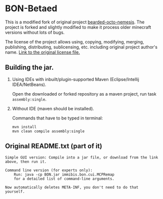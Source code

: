 
# BON-Betaed
This is a modified fork of original project [bearded-octo-nemesis](https://github.com/immibis/bearded-octo-nemesis). The project is forked and slightly modified to make it process older minecraft versions without lots of bugs.

The license of the project allows using, copying, modifying, merging, publishing, distributing, sublicensing, etc. including original project author's name. [Link to the original license file.](https://github.com/WaterfallFlower/BON-Betaed/blob/master/LICENSE_ORIGINAL)

## Building the jar.
1. Using IDEs with inbuilt/plugin-supported Maven (Eclipse/Intellij IDEA/NetBeans).

	Open the downloaded or forked repository as a maven project, run task `assembly:single`.
3. Without IDE (maven should be installed).

	Commands that have to be typed in terminal:
	```
	mvn install
	mvn clean compile assembly:single
	```

## Original README.txt (part of it)
```text
Simple GUI version: Compile into a jar file, or download from the link above, then run it.

Command line version (for experts only):
	Run: java -cp BON.jar immibis.bon.cui.MCPRemap
	for a detailed list of command-line arguments.

Now automatically deletes META-INF, you don't need to do that yourself.
```
